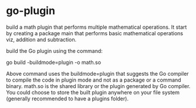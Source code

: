 # go-plugin
build a math plugin that performs multiple mathematical operations. It start by creating a package main that performs basic mathematical operations viz, addition and subtraction. 

build the Go plugin using the command:

go build -buildmode=plugin -o math.so

Above command uses the buildmode=plugin that suggests the Go compiler to compile the code in plugin mode and not as a package or a command binary.
math.so is the shared library or the plugin generated by Go compiler. You could choose to store the built plugin anywhere on your file system (generally recommended to have a plugins folder).

